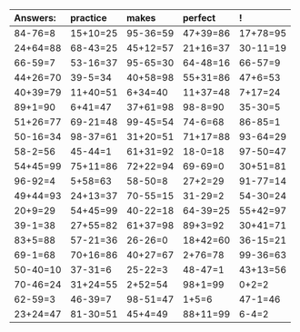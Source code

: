 | Answers: | practice | makes | perfect | ! |
| :--- | :--- | :--- | :--- | :--- |
| 84-76=8 | 15+10=25 | 95-36=59 | 47+39=86 | 17+78=95 | 
| 24+64=88 | 68-43=25 | 45+12=57 | 21+16=37 | 30-11=19 | 
| 66-59=7 | 53-16=37 | 95-65=30 | 64-48=16 | 66-57=9 | 
| 44+26=70 | 39-5=34 | 40+58=98 | 55+31=86 | 47+6=53 | 
| 40+39=79 | 11+40=51 | 6+34=40 | 11+37=48 | 7+17=24 | 
| 89+1=90 | 6+41=47 | 37+61=98 | 98-8=90 | 35-30=5 | 
| 51+26=77 | 69-21=48 | 99-45=54 | 74-6=68 | 86-85=1 | 
| 50-16=34 | 98-37=61 | 31+20=51 | 71+17=88 | 93-64=29 | 
| 58-2=56 | 45-44=1 | 61+31=92 | 18-0=18 | 97-50=47 | 
| 54+45=99 | 75+11=86 | 72+22=94 | 69-69=0 | 30+51=81 | 
| 96-92=4 | 5+58=63 | 58-50=8 | 27+2=29 | 91-77=14 | 
| 49+44=93 | 24+13=37 | 70-55=15 | 31-29=2 | 54-30=24 | 
| 20+9=29 | 54+45=99 | 40-22=18 | 64-39=25 | 55+42=97 | 
| 39-1=38 | 27+55=82 | 61+37=98 | 89+3=92 | 30+41=71 | 
| 83+5=88 | 57-21=36 | 26-26=0 | 18+42=60 | 36-15=21 | 
| 69-1=68 | 70+16=86 | 40+27=67 | 2+76=78 | 99-36=63 | 
| 50-40=10 | 37-31=6 | 25-22=3 | 48-47=1 | 43+13=56 | 
| 70-46=24 | 31+24=55 | 2+52=54 | 98+1=99 | 0+2=2 | 
| 62-59=3 | 46-39=7 | 98-51=47 | 1+5=6 | 47-1=46 | 
| 23+24=47 | 81-30=51 | 45+4=49 | 88+11=99 | 6-4=2 | 
